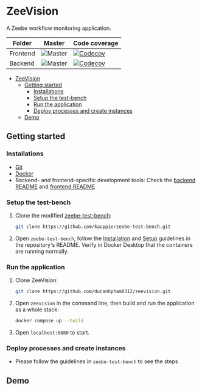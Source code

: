 # ZeeVision
A Zeebe workflow monitoring application.

| Folder | Master | Code coverage |
|--------|--------|---------------|
| Frontend  | ![Master](https://github.com/ducanhpham0312/zeevision/actions/workflows/frontend-build.yml/badge.svg) | [![Codecov](https://codecov.io/gh/ducanhpham0312/zeevision/graph/badge.svg?token=CJ4PLKQ839&flag=frontend)](https://app.codecov.io/gh/ducanhpham0312/zeevision) |
|Backend| ![Master](https://github.com/ducanhpham0312/zeevision/actions/workflows/backend-build.yml/badge.svg) | [![Codecov](https://codecov.io/gh/ducanhpham0312/zeevision/graph/badge.svg?token=CJ4PLKQ839&flag=backend)](https://app.codecov.io/gh/ducanhpham0312/zeevision) |

- [ZeeVision](#zeevision)
  - [Getting started](#getting-started)
    - [Installations](#installations)
    - [Setup the test-bench](#setup-the-test-bench)
    - [Run the application](#run-the-application)
    - [Deploy processes and create instances](#deploy-processes-and-create-instances)
  - [Demo](#demo)

## Getting started

### Installations
- [Git](https://formulae.brew.sh/formula/git)
- [Docker](https://www.docker.com/get-started/)
- Backend- and frontend-specific development tools: Check the [backend README](./backend/README.md) and [frontend README](./frontend/README.md)

### Setup the test-bench
1. Clone the modified [zeebe-test-bench](https://github.com/kauppie/zeebe-test-bench): 
   ```bash 
   git clone https://github.com/kauppie/zeebe-test-bench.git
   ```
2. Open `zeebe-test-bench`, follow the [Installation](https://github.com/kauppie/zeebe-test-bench/blob/main/README.md#installation) and [Setup](https://github.com/kauppie/zeebe-test-bench/blob/main/README.md#setup) guidelines in the repository's README. Verify in Docker Desktop that the containers are running normally.

### Run the application
1. Clone ZeeVision: 
   ```bash 
   git clone https://github.com/ducanhpham0312/zeevision.git
   ```
2. Open `zeevision` in the command line, then build and run the application as a whole stack: 
   ```bash
   docker compose up --build
   ```
3. Open `localhost:8080` to start.

### Deploy processes and create instances
- Please follow the guidelines in `zeebe-test-bench` to see the steps

## Demo

